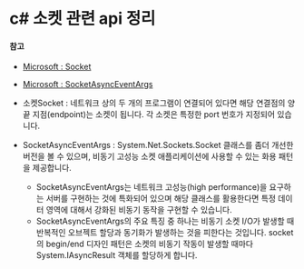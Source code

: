 # c# 소켓 관련 api 정리

#### 참고
- [Microsoft : Socket](https://docs.microsoft.com/ko-kr/dotnet/api/system.net.sockets.socket?view=net-5.0)
- [Microsoft : SocketAsyncEventArgs](https://docs.microsoft.com/en-us/dotnet/api/system.net.sockets.socketasynceventargs?view=net-5.0)

- 소켓Socket : 네트워크 상의 두 개의 프로그램이 연결되어 있다면 해당 연결점의 양 끝 지점(endpoint)는 소켓이 됩니다. 각 소켓은 특정한 port 번호가 지정되어 있습니다.
- SocketAsyncEventArgs : System.Net.Sockets.Socket 클래스를 좀더 개선한 버전을 볼 수 있으며, 비동기 고성능 소켓 애플리케이션에 사용할 수 있는 화용 패턴을 제공합니다.
  - SocketAsyncEventArgs는 네트워크 고성능(high performance)을 요구하는 서버를 구현하는 것에 특화되어 있으며 해당 클래스를 활용한다면 특정 데이터 영역에 대해서 강화된 비동기 동작을 구현할 수 있습니다.
  - SocketAsyncEventArgs의 주요 특징 중 하나는 비동기 소켓 I/O가 발생할 때 반복적인 오브젝트 할당과 동기화가 발생하는 것을 피한다는 것입니다. socket의 begin/end 디자인 패턴은 소켓의 비동기 작동이 발생할 때마다 System.IAsyncResult 객체를 할당하게 합니다.
